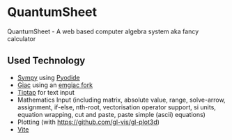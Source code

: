 # QuantumSheet
QuantumSheet - A web based computer algebra system aka fancy calculator

## Used Technology
- [Sympy](https://github.com/sympy/sympy) using [Pyodide](https://github.com/iodide-project/pyodide)
- [Giac](https://www-fourier.ujf-grenoble.fr/~parisse/giac.html) using an [emgiac fork](https://github.com/brentan/emgiac)
- [Tiptap](https://github.com/scrumpy/tiptap) for text input
- Mathematics Input (including matrix, absolute value, range, solve-arrow, assignment, if-else, nth-root, vectorisation operator support, si units, equation wrapping, cut and paste, paste simple (ascii) equations)
- Plotting (with https://github.com/gl-vis/gl-plot3d)
- [Vite](https://github.com/vuejs/vite)
